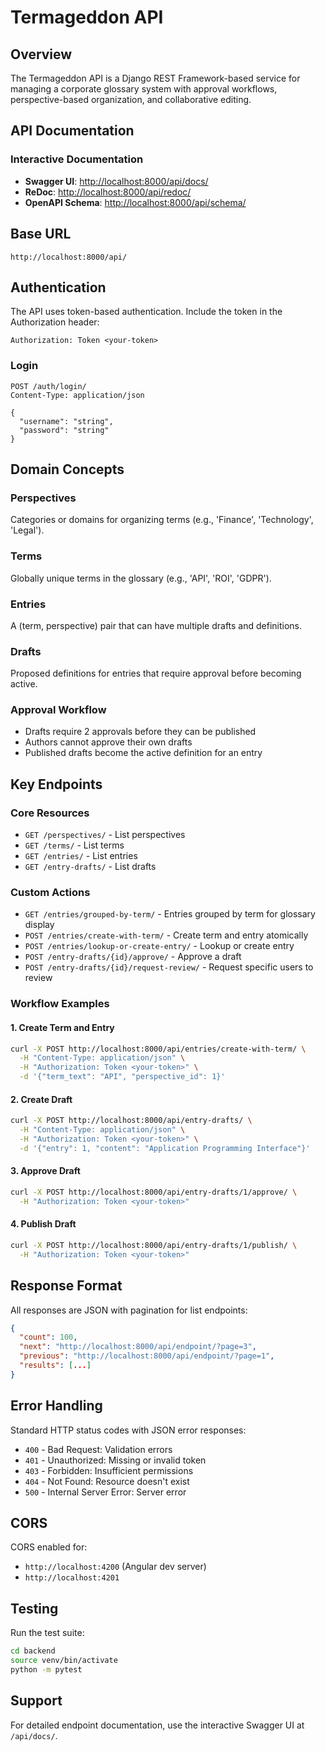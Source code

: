 # Termageddon API

## Overview

The Termageddon API is a Django REST Framework-based service for managing a corporate glossary system with approval workflows, perspective-based organization, and collaborative editing.

## API Documentation

### Interactive Documentation
- **Swagger UI**: [http://localhost:8000/api/docs/](http://localhost:8000/api/docs/)
- **ReDoc**: [http://localhost:8000/api/redoc/](http://localhost:8000/api/redoc/)
- **OpenAPI Schema**: [http://localhost:8000/api/schema/](http://localhost:8000/api/schema/)

## Base URL

```
http://localhost:8000/api/
```

## Authentication

The API uses token-based authentication. Include the token in the Authorization header:

```
Authorization: Token <your-token>
```

### Login
```http
POST /auth/login/
Content-Type: application/json

{
  "username": "string",
  "password": "string"
}
```

## Domain Concepts

### Perspectives
Categories or domains for organizing terms (e.g., 'Finance', 'Technology', 'Legal').

### Terms
Globally unique terms in the glossary (e.g., 'API', 'ROI', 'GDPR').

### Entries
A (term, perspective) pair that can have multiple drafts and definitions.

### Drafts
Proposed definitions for entries that require approval before becoming active.

### Approval Workflow
- Drafts require 2 approvals before they can be published
- Authors cannot approve their own drafts
- Published drafts become the active definition for an entry

## Key Endpoints

### Core Resources
- `GET /perspectives/` - List perspectives
- `GET /terms/` - List terms
- `GET /entries/` - List entries
- `GET /entry-drafts/` - List drafts

### Custom Actions
- `GET /entries/grouped-by-term/` - Entries grouped by term for glossary display
- `POST /entries/create-with-term/` - Create term and entry atomically
- `POST /entries/lookup-or-create-entry/` - Lookup or create entry
- `POST /entry-drafts/{id}/approve/` - Approve a draft
- `POST /entry-drafts/{id}/request-review/` - Request specific users to review

### Workflow Examples

#### 1. Create Term and Entry
```bash
curl -X POST http://localhost:8000/api/entries/create-with-term/ \
  -H "Content-Type: application/json" \
  -H "Authorization: Token <your-token>" \
  -d '{"term_text": "API", "perspective_id": 1}'
```

#### 2. Create Draft
```bash
curl -X POST http://localhost:8000/api/entry-drafts/ \
  -H "Content-Type: application/json" \
  -H "Authorization: Token <your-token>" \
  -d '{"entry": 1, "content": "Application Programming Interface"}'
```

#### 3. Approve Draft
```bash
curl -X POST http://localhost:8000/api/entry-drafts/1/approve/ \
  -H "Authorization: Token <your-token>"
```

#### 4. Publish Draft
```bash
curl -X POST http://localhost:8000/api/entry-drafts/1/publish/ \
  -H "Authorization: Token <your-token>"
```

## Response Format

All responses are JSON with pagination for list endpoints:

```json
{
  "count": 100,
  "next": "http://localhost:8000/api/endpoint/?page=3",
  "previous": "http://localhost:8000/api/endpoint/?page=1",
  "results": [...]
}
```

## Error Handling

Standard HTTP status codes with JSON error responses:

- `400` - Bad Request: Validation errors
- `401` - Unauthorized: Missing or invalid token
- `403` - Forbidden: Insufficient permissions
- `404` - Not Found: Resource doesn't exist
- `500` - Internal Server Error: Server error

## CORS

CORS enabled for:
- `http://localhost:4200` (Angular dev server)
- `http://localhost:4201`

## Testing

Run the test suite:

```bash
cd backend
source venv/bin/activate
python -m pytest
```

## Support

For detailed endpoint documentation, use the interactive Swagger UI at `/api/docs/`.